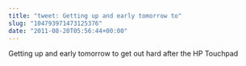 ```yaml
---
title: "tweet: Getting up and early tomorrow to"
slug: "104793971473125376"
date: "2011-08-20T05:56:44+00:00"
---
```

Getting up and early tomorrow to get out hard after the HP Touchpad